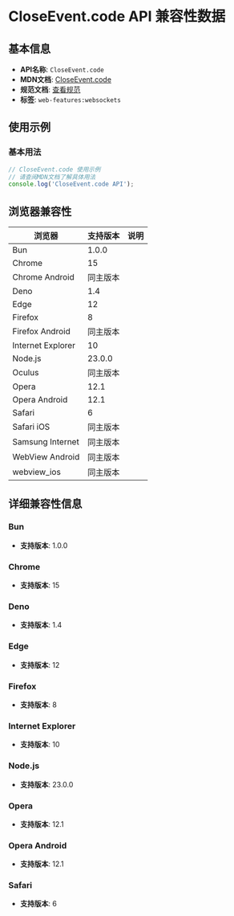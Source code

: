 # CloseEvent.code API 兼容性数据

## 基本信息

- **API名称**: `CloseEvent.code`
- **MDN文档**: [CloseEvent.code](https://developer.mozilla.org/docs/Web/API/CloseEvent/code)
- **规范文档**: [查看规范](https://websockets.spec.whatwg.org/#ref-for-dom-closeevent-code②)
- **标签**: `web-features:websockets`

## 使用示例

### 基本用法

```javascript
// CloseEvent.code 使用示例
// 请查阅MDN文档了解具体用法
console.log('CloseEvent.code API');
```

## 浏览器兼容性

| 浏览器 | 支持版本 | 说明 |
|--------|----------|------|
| Bun | 1.0.0 |  |
| Chrome | 15 |  |
| Chrome Android | 同主版本 |  |
| Deno | 1.4 |  |
| Edge | 12 |  |
| Firefox | 8 |  |
| Firefox Android | 同主版本 |  |
| Internet Explorer | 10 |  |
| Node.js | 23.0.0 |  |
| Oculus | 同主版本 |  |
| Opera | 12.1 |  |
| Opera Android | 12.1 |  |
| Safari | 6 |  |
| Safari iOS | 同主版本 |  |
| Samsung Internet | 同主版本 |  |
| WebView Android | 同主版本 |  |
| webview_ios | 同主版本 |  |

## 详细兼容性信息

### Bun

- **支持版本**: 1.0.0

### Chrome

- **支持版本**: 15

### Deno

- **支持版本**: 1.4

### Edge

- **支持版本**: 12

### Firefox

- **支持版本**: 8

### Internet Explorer

- **支持版本**: 10

### Node.js

- **支持版本**: 23.0.0

### Opera

- **支持版本**: 12.1

### Opera Android

- **支持版本**: 12.1

### Safari

- **支持版本**: 6

